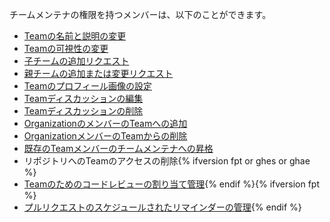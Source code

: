チームメンテナの権限を持つメンバーは、以下のことができます。

- [Teamの名前と説明の変更](/articles/renaming-a-team)
- [Teamの可視性の変更](/articles/changing-team-visibility)
- [子チームの追加リクエスト](/articles/requesting-to-add-a-child-team)
- [親チームの追加または変更リクエスト](/articles/requesting-to-add-or-change-a-parent-team)
- [Teamのプロフィール画像の設定](/articles/setting-your-team-s-profile-picture)
- [Teamディスカッションの編集](/articles/managing-disruptive-comments/#editing-a-comment)
- [Teamディスカッションの削除](/articles/managing-disruptive-comments/#deleting-a-comment)
- [OrganizationのメンバーのTeamへの追加](/articles/adding-organization-members-to-a-team)
- [OrganizationメンバーのTeamからの削除](/articles/removing-organization-members-from-a-team)
- [既存のTeamメンバーのチームメンテナへの昇格](/articles/giving-team-maintainer-permissions-to-an-organization-member)
- リポジトリへのTeamのアクセスの削除{% ifversion fpt or ghes or ghae %}
- [Teamのためのコードレビューの割り当て管理](/organizations/organizing-members-into-teams/managing-code-review-assignment-for-your-team){% endif %}{% ifversion fpt %}
- [プルリクエストのスケジュールされたリマインダーの管理](/github/setting-up-and-managing-organizations-and-teams/managing-scheduled-reminders-for-pull-requests){% endif %}
